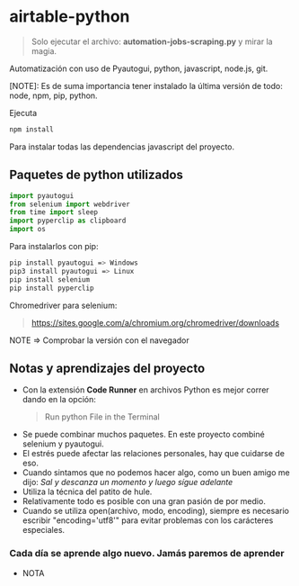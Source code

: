 # airtable-python

> Solo ejecutar el archivo: **automation-jobs-scraping.py** y mirar la magia.

Automatización con uso de Pyautogui, python, javascript, node.js, git.

[NOTE]: Es de suma importancia tener instalado la última versión de todo: node, npm, pip, python.

Ejecuta

```bash
npm install
```

Para instalar todas las dependencias javascript del proyecto.

## Paquetes de python utilizados

```py
import pyautogui
from selenium import webdriver
from time import sleep
import pyperclip as clipboard
import os
```

Para instalarlos con pip:

```bash
pip install pyautogui => Windows
pip3 install pyautogui => Linux
pip install selenium
pip install pyperclip
```

Chromedriver para selenium:

> https://sites.google.com/a/chromium.org/chromedriver/downloads

NOTE => Comprobar la versión con el navegador

## Notas y aprendizajes del proyecto

- Con la extensión **Code Runner** en archivos Python es mejor correr dando en la opción:
  > Run python File in the Terminal
- Se puede combinar muchos paquetes. En este proyecto combiné selenium y pyautogui.
- El estrés puede afectar las relaciones personales, hay que cuidarse de eso.
- Cuando sintamos que no podemos hacer algo, como un buen amigo me dijo: _Sal y descanza un momento y luego sígue adelante_
- Utiliza la técnica del patito de hule.
- Relativamente todo es posible con una gran pasión de por medio.
- Cuando se utiliza open(archivo, modo, encoding), siempre es necesario escribir "encoding='utf8'" para evitar problemas con los carácteres especiales.

### Cada día se aprende algo nuevo. Jamás paremos de aprender

- NOTA
